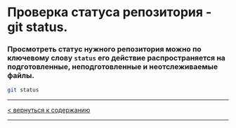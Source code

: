 # Проверка статуса репозитория - **git status.**

### Просмотреть статус нужного репозитория можно по ключевому слову ```status``` его действие распространяется на подготовленные, неподготовленные и неотслеживаемые файлы.


```bash
git status
```
---
[< вернуться к содержанию](./readme.md)

---